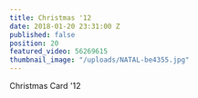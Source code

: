 ```yaml
---
title: Christmas '12
date: 2018-01-20 23:31:00 Z
published: false
position: 20
featured_video: 56269615
thumbnail_image: "/uploads/NATAL-be4355.jpg"
---
```


Christmas Card '12